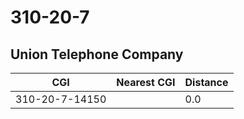 # 310-20-7
## Union Telephone Company


| CGI | Nearest CGI | Distance |
|-----|-------------|----------|
| 310-20-7-14150 |  | 0.0 |
